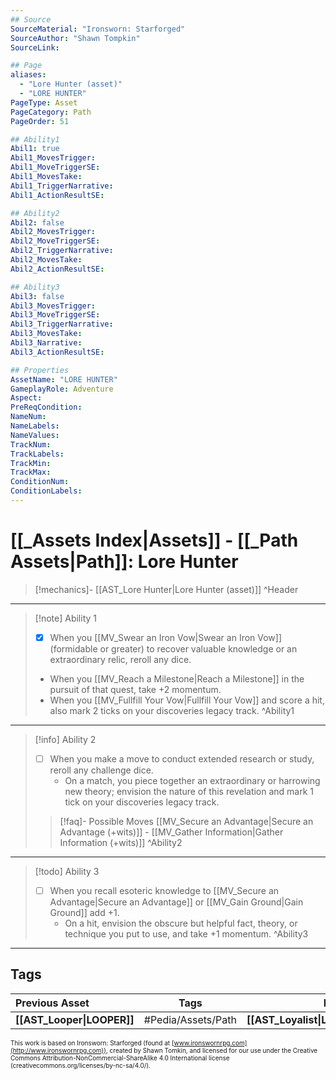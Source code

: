 ```yaml
---
## Source
SourceMaterial: "Ironsworn: Starforged"
SourceAuthor: "Shawn Tompkin"
SourceLink: 

## Page
aliases:
  - "Lore Hunter (asset)"
  - "LORE HUNTER"
PageType: Asset
PageCategory: Path
PageOrder: 51

## Ability1
Abil1: true
Abil1_MovesTrigger:
Abil1_MoveTriggerSE:
Abil1_MovesTake:
Abil1_TriggerNarrative:
Abil1_ActionResultSE:

## Ability2
Abil2: false
Abil2_MovesTrigger:
Abil2_MoveTriggerSE:
Abil2_TriggerNarrative:
Abil2_MovesTake:
Abil2_ActionResultSE:

## Ability3
Abil3: false
Abil3_MovesTrigger:
Abil3_MoveTriggerSE:
Abil3_TriggerNarrative:
Abil3_MovesTake:
Abil3_Narrative:
Abil3_ActionResultSE:

## Properties
AssetName: "LORE HUNTER"
GameplayRole: Adventure
Aspect:
PreReqCondition: 
NameNum:
NameLabels:
NameValues:
TrackNum:
TrackLabels:
TrackMin:
TrackMax:
ConditionNum:
ConditionLabels:
---
```

# [[_Assets Index|Assets]] - [[_Path Assets|Path]]: Lore Hunter
> [!mechanics]- [[AST_Lore Hunter|Lore Hunter (asset)]]
^Header
___
> [!note] Ability 1
> - [x] When you [[MV_Swear an Iron Vow|Swear an Iron Vow]] (formidable or greater) to recover valuable knowledge or an extraordinary relic, reroll any dice. 
> - When you [[MV_Reach a Milestone|Reach a Milestone]] in the pursuit of that quest, take +2 momentum. 
> - When you [[MV_Fullfill Your Vow|Fullfill Your Vow]] and score a hit, also mark 2 ticks on your discoveries legacy track.
^Ability1
___
> [!info] Ability 2
> - [ ] When you make a move to conduct extended research or study, reroll any challenge dice. 
> 	- On a match, you piece together an extraordinary or harrowing new theory; envision the nature of this revelation and mark 1 tick on your discoveries legacy track.
> > [!faq]- Possible Moves
> > [[MV_Secure an Advantage|Secure an Advantage (+wits)]] - [[MV_Gather Information|Gather Information (+wits)]]
^Ability2
___
> [!todo] Ability 3
> - [ ] When you recall esoteric knowledge to [[MV_Secure an Advantage|Secure an Advantage]] or [[MV_Gain Ground|Gain Ground]] add +1. 
> 	- On a hit, envision the obscure but helpful fact, theory, or technique you put to use, and take +1 momentum.
^Ability3
___

## Tags
| Previous Asset| Tags | Next Asset |
|:--- |:---:| ---:|
| **[[AST_Looper\|LOOPER]]** | #Pedia/Assets/Path | **[[AST_Loyalist\|LOYALIST]]** |

<font size=-2>This work is based on Ironsworn: Starforged (found at [www.ironswornrpg.com](http://www.ironswornrpg.com)), created by Shawn Tomkin, and licensed for our use under the Creative Commons Attribution-NonCommercial-ShareAlike 4.0 International license  (creativecommons.org/licenses/by-nc-sa/4.0/).</font>